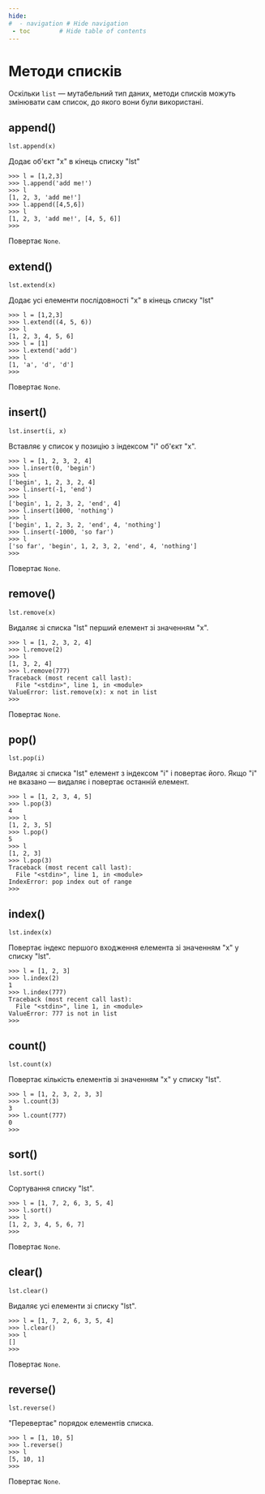 ```yaml
---
hide:
#  - navigation # Hide navigation
 - toc        # Hide table of contents
---
```


# Методи списків

Оскільки `list` — мутабельний тип даних, 
методи списків можуть змінювати сам список, до якого вони були використані. 

## append()

	lst.append(x)

Додає об'єкт "x" в кінець списку "lst"

	>>> l = [1,2,3]
	>>> l.append('add me!')
	>>> l
	[1, 2, 3, 'add me!']
	>>> l.append([4,5,6])
	>>> l
	[1, 2, 3, 'add me!', [4, 5, 6]]
	>>>

Повертає `None`.

## extend()

	lst.extend(x)

Додає усі елементи послідовності "x" в кінець списку "lst"

	>>> l = [1,2,3]
	>>> l.extend((4, 5, 6))
	>>> l
	[1, 2, 3, 4, 5, 6]
	>>> l = [1]
	>>> l.extend('add')
	>>> l
	[1, 'a', 'd', 'd']
	>>>

Повертає `None`.

## insert()

	lst.insert(i, x)

Вставляє у список у позицію з індексом "i" об'єкт "x".

	>>> l = [1, 2, 3, 2, 4]
	>>> l.insert(0, 'begin')
	>>> l
	['begin', 1, 2, 3, 2, 4]
	>>> l.insert(-1, 'end')
	>>> l
	['begin', 1, 2, 3, 2, 'end', 4]
	>>> l.insert(1000, 'nothing')
	>>> l
	['begin', 1, 2, 3, 2, 'end', 4, 'nothing']
	>>> l.insert(-1000, 'so far')
	>>> l
	['so far', 'begin', 1, 2, 3, 2, 'end', 4, 'nothing']
	>>>
	
Повертає `None`.
	
## remove()

	lst.remove(x)

Видаляє зі списка "lst" перший елемент зі значенням "x".

	>>> l = [1, 2, 3, 2, 4]
	>>> l.remove(2)
	>>> l
	[1, 3, 2, 4]
	>>> l.remove(777)
	Traceback (most recent call last):
	  File "<stdin>", line 1, in <module>
	ValueError: list.remove(x): x not in list
	>>>

Повертає `None`.

## pop()

	lst.pop(i)

Видаляє зі списка "lst" елемент з індексом "i" і повертає його.
Якщо "i" не вказано — видаляє і повертає останній елемент.

	>>> l = [1, 2, 3, 4, 5]
	>>> l.pop(3)
	4
	>>> l
	[1, 2, 3, 5]
	>>> l.pop()
	5
	>>> l
	[1, 2, 3]
	>>> l.pop(3)
	Traceback (most recent call last):
	  File "<stdin>", line 1, in <module>
	IndexError: pop index out of range
	>>>

## index()
	
	lst.index(x)

Повертає індекс першого входження елемента зі значенням "x" у списку "lst".

	>>> l = [1, 2, 3]
	>>> l.index(2)
	1
	>>> l.index(777)
	Traceback (most recent call last):
	  File "<stdin>", line 1, in <module>
	ValueError: 777 is not in list
	>>>

## count()
	
	lst.count(x)

Повертає кількість елементів зі значенням "x" у списку "lst".

	>>> l = [1, 2, 3, 2, 3, 3]
	>>> l.count(3)
	3
	>>> l.count(777)
	0
	>>>

## sort()
	
	lst.sort()

Сортування списку "lst".

	>>> l = [1, 7, 2, 6, 3, 5, 4]
	>>> l.sort()
	>>> l
	[1, 2, 3, 4, 5, 6, 7]
	>>>

Повертає `None`.

## clear()
	
	lst.clear()

Видаляє усі елементи зі списку "lst".

	>>> l = [1, 7, 2, 6, 3, 5, 4]
	>>> l.clear()
	>>> l
	[]
	>>>

Повертає `None`.

## reverse()

	lst.reverse()

"Перевертає" порядок елементів списка.

	>>> l = [1, 10, 5]
	>>> l.reverse()
	>>> l
	[5, 10, 1]
	>>>

Повертає `None`.

